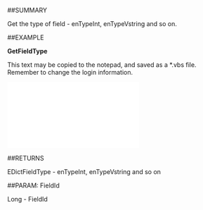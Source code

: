 

##SUMMARY

Get the type of field - enTypeInt, enTypeVstring and so on.


##EXAMPLE

**GetFieldType**

This text may be copied to the notepad, and saved as a *.vbs file. Remember to change the login information.

![](../../Examples/vbs/SODictionary.GetFieldType.vbs.txt)




##RETURNS

EDictFieldType - enTypeInt, enTypeVstring and so on





##PARAM: FieldId

Long - FieldId 



